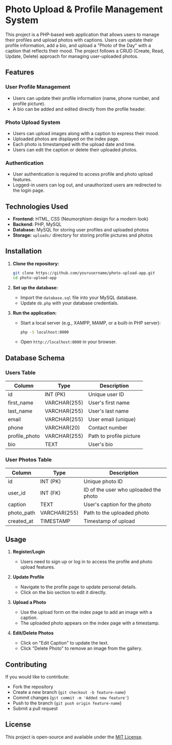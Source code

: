 # Photo Upload & Profile Management System

This project is a PHP-based web application that allows users to manage their profiles and upload photos with captions. Users can update their profile information, add a bio, and upload a "Photo of the Day" with a caption that reflects their mood. The project follows a CRUD (Create, Read, Update, Delete) approach for managing user-uploaded photos.

## Features

### User Profile Management
- Users can update their profile information (name, phone number, and profile picture).
- A bio can be added and edited directly from the profile header.

### Photo Upload System
- Users can upload images along with a caption to express their mood.
- Uploaded photos are displayed on the index page.
- Each photo is timestamped with the upload date and time.
- Users can edit the caption or delete their uploaded photos.

### Authentication
- User authentication is required to access profile and photo upload features.
- Logged-in users can log out, and unauthorized users are redirected to the login page.

## Technologies Used
- **Frontend:** HTML, CSS (Neumorphism design for a modern look)
- **Backend:** PHP, MySQL
- **Database:** MySQL for storing user profiles and uploaded photos
- **Storage:** `uploads/` directory for storing profile pictures and photos

## Installation

1. **Clone the repository:**
   ```sh
   git clone https://github.com/yourusername/photo-upload-app.git
   cd photo-upload-app
   ```

2. **Set up the database:**
   - Import the `database.sql` file into your MySQL database.
   - Update `db.php` with your database credentials.

3. **Run the application:**
   - Start a local server (e.g., XAMPP, MAMP, or a built-in PHP server):
     ```sh
     php -S localhost:8000
     ```
   - Open `http://localhost:8000` in your browser.

## Database Schema

### Users Table
| Column       | Type         | Description |
|-------------|-------------|-------------|
| id          | INT (PK)     | Unique user ID |
| first_name  | VARCHAR(255) | User's first name |
| last_name   | VARCHAR(255) | User's last name |
| email       | VARCHAR(255) | User email (unique) |
| phone       | VARCHAR(20)  | Contact number |
| profile_photo | VARCHAR(255) | Path to profile picture |
| bio         | TEXT         | User's bio |

### User Photos Table
| Column       | Type         | Description |
|-------------|-------------|-------------|
| id          | INT (PK)     | Unique photo ID |
| user_id     | INT (FK)     | ID of the user who uploaded the photo |
| caption     | TEXT         | User's caption for the photo |
| photo_path  | VARCHAR(255) | Path to the uploaded photo |
| created_at  | TIMESTAMP    | Timestamp of upload |

## Usage

1. **Register/Login**
   - Users need to sign up or log in to access the profile and photo upload features.

2. **Update Profile**
   - Navigate to the profile page to update personal details.
   - Click on the bio section to edit it directly.

3. **Upload a Photo**
   - Use the upload form on the index page to add an image with a caption.
   - The uploaded photo appears on the index page with a timestamp.

4. **Edit/Delete Photos**
   - Click on "Edit Caption" to update the text.
   - Click "Delete Photo" to remove an image from the gallery.

## Contributing

If you would like to contribute:
- Fork the repository
- Create a new branch (`git checkout -b feature-name`)
- Commit changes (`git commit -m 'Added new feature'`)
- Push to the branch (`git push origin feature-name`)
- Submit a pull request

## License
This project is open-source and available under the [MIT License](LICENSE).

